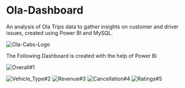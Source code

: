 # Ola-Dashboard
An analysis of Ola Trips data to gather insights on customer and driver issues, created using Power BI and MySQL.

![Ola-Cabs-Logo](https://github.com/user-attachments/assets/b520c7e7-a9fd-4270-8359-9a06d6fc0459)

The Following Dashboard is created with the help of Power Bi

![Overall#1](https://github.com/user-attachments/assets/0bd079e0-32dc-4c6f-9fd8-ba0463291c09)

![Vehicle_Type#2](https://github.com/user-attachments/assets/cc5a26c1-7bd0-4081-b731-4e3b79ddf585)
![Revenue#3](https://github.com/user-attachments/assets/293d3904-232f-40fc-b50e-0f8cf7809239)
![Cancellation#4](https://github.com/user-attachments/assets/5e0f8426-4c91-4bcd-ba61-c6638bae7a2d)
![Ratings#5](https://github.com/user-attachments/assets/72386591-5277-4b83-864b-efa0cfffa918)
